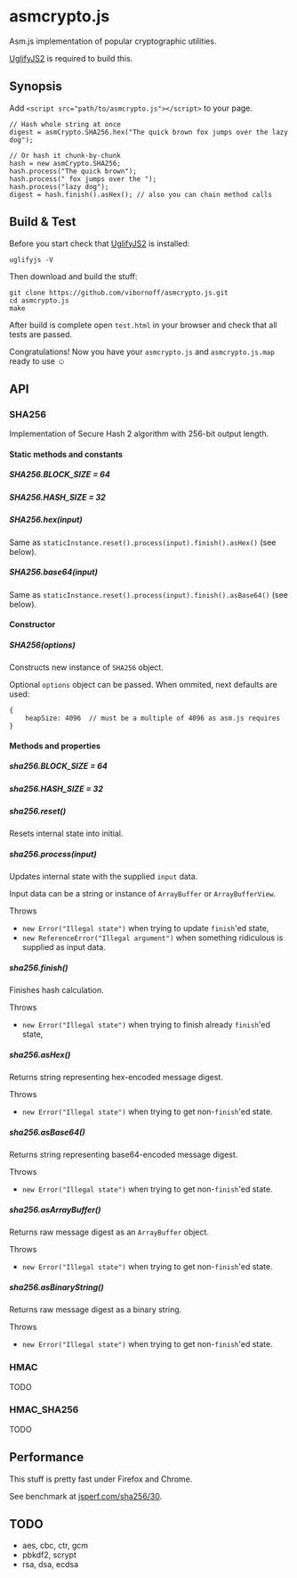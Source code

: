 asmcrypto.js
============

Asm.js implementation of popular cryptographic utilities.

[UglifyJS2](https://github.com/mishoo/UglifyJS2) is required to build this.

Synopsis
--------

Add `<script src="path/to/asmcrypto.js"></script>` to your page.

    // Hash whole string at once
    digest = asmCrypto.SHA256.hex("The quick brown fox jumps over the lazy dog");

    // Or hash it chunk-by-chunk
    hash = new asmCrypto.SHA256;
    hash.process("The quick brown");
    hash.process(" fox jumps over the ");
    hash.process("lazy dog");
    digest = hash.finish().asHex(); // also you can chain method calls

Build & Test
------------

Before you start check that [UglifyJS2](https://github.com/mishoo/UglifyJS2) is installed:

    uglifyjs -V

Then download and build the stuff:

    git clone https://github.com/vibornoff/asmcrypto.js.git
    cd asmcrypto.js
    make

After build is complete open `test.html` in your browser and check that all tests are passed.

Congratulations! Now you have your `asmcrypto.js` and `asmcrypto.js.map` ready to use ☺

API
---

### SHA256

Implementation of Secure Hash 2 algorithm with 256-bit output length.

#### Static methods and constants

##### SHA256.BLOCK_SIZE = 64

##### SHA256.HASH_SIZE = 32

##### SHA256.hex(input)

Same as `staticInstance.reset().process(input).finish().asHex()` (see below).

##### SHA256.base64(input)

Same as `staticInstance.reset().process(input).finish().asBase64()` (see below).

#### Constructor

##### SHA256(options)

Constructs new instance of `SHA256` object.

Optional `options` object can be passed. When ommited, next defaults are used:

    {
        heapSize: 4096  // must be a multiple of 4096 as asm.js requires
    }

#### Methods and properties

##### sha256.BLOCK_SIZE = 64

##### sha256.HASH_SIZE = 32

##### sha256.reset()

Resets internal state into initial.

##### sha256.process(input)

Updates internal state with the supplied `input` data.

Input data can be a string or instance of `ArrayBuffer` or `ArrayBufferView`.

Throws
* `new Error("Illegal state")` when trying to update `finish`'ed state,
* `new ReferenceError("Illegal argument")` when something ridiculous is supplied as input data.

##### sha256.finish()

Finishes hash calculation.

Throws
* `new Error("Illegal state")` when trying to finish already `finish`'ed state,

##### sha256.asHex()

Returns string representing hex-encoded message digest.

Throws
* `new Error("Illegal state")` when trying to get non-`finish`'ed state.

##### sha256.asBase64()

Returns string representing base64-encoded message digest.

Throws
* `new Error("Illegal state")` when trying to get non-`finish`'ed state.

##### sha256.asArrayBuffer()

Returns raw message digest as an `ArrayBuffer` object.

Throws
* `new Error("Illegal state")` when trying to get non-`finish`'ed state.

##### sha256.asBinaryString()

Returns raw message digest as a binary string.

Throws
* `new Error("Illegal state")` when trying to get non-`finish`'ed state.

### HMAC

TODO

### HMAC_SHA256

TODO

Performance
-----------

This stuff is pretty fast under Firefox and Chrome.

See benchmark at [jsperf.com/sha256/30](http://jsperf.com/sha256/30).

TODO
----

* aes, cbc, ctr, gcm
* pbkdf2, scrypt
* rsa, dsa, ecdsa
